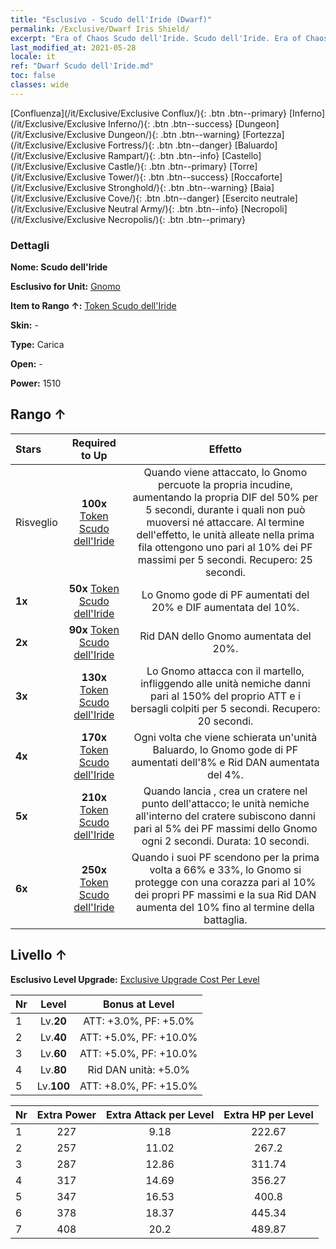```yaml
---
title: "Esclusivo - Scudo dell'Iride (Dwarf)"
permalink: /Exclusive/Dwarf Iris Shield/
excerpt: "Era of Chaos Scudo dell'Iride. Scudo dell'Iride. Era of Chaos Esclusivo Scudo dell'Iride. Gnomo Esclusivo."
last_modified_at: 2021-05-28
locale: it
ref: "Dwarf Scudo dell'Iride.md"
toc: false
classes: wide
---
```

 [Confluenza](/it/Exclusive/Exclusive Conflux/){: .btn .btn--primary} [Inferno](/it/Exclusive/Exclusive Inferno/){: .btn .btn--success} [Dungeon](/it/Exclusive/Exclusive Dungeon/){: .btn .btn--warning} [Fortezza](/it/Exclusive/Exclusive Fortress/){: .btn .btn--danger} [Baluardo](/it/Exclusive/Exclusive Rampart/){: .btn .btn--info} [Castello](/it/Exclusive/Exclusive Castle/){: .btn .btn--primary} [Torre](/it/Exclusive/Exclusive Tower/){: .btn .btn--success} [Roccaforte](/it/Exclusive/Exclusive Stronghold/){: .btn .btn--warning} [Baia](/it/Exclusive/Exclusive Cove/){: .btn .btn--danger} [Esercito neutrale](/it/Exclusive/Exclusive Neutral Army/){: .btn .btn--info} [Necropoli](/it/Exclusive/Exclusive Necropolis/){: .btn .btn--primary} 

### Dettagli
 **Nome: Scudo dell'Iride** 

 **Esclusivo for Unit:** [Gnomo](/it/units/Dwarf/) 

 **Item to Rango ↑:** [Token Scudo dell'Iride](/ItemsIT/con_913/)

 **Skin:** -

 **Type:** Carica

 **Open:** -

 **Power:** 1510

## Rango ↑

  |     Stars    |  Required to Up | Effetto |
  |:-------------|:---------------:|:---------------:|
  |  Risveglio  | **100x** [Token Scudo dell'Iride](/ItemsIT/con_913/) | Quando viene attaccato, lo Gnomo percuote la propria incudine, aumentando la propria DIF del 50% per 5 secondi, durante i quali non può muoversi né attaccare. Al termine dell'effetto, le unità alleate nella prima fila ottengono uno <scudo> pari al 10% dei PF massimi per 5 secondi. Recupero: 25 secondi. |
  | **1x** <i class="fas fa-star"/> | **50x** [Token Scudo dell'Iride](/ItemsIT/con_913/) | Lo Gnomo gode di PF aumentati del 20% e DIF aumentata del 10%. |
  | **2x** <i class="fas fa-star"/> | **90x** [Token Scudo dell'Iride](/ItemsIT/con_913/) | Rid DAN dello Gnomo aumentata del 20%. |
  | **3x** <i class="fas fa-star"/> | **130x** [Token Scudo dell'Iride](/ItemsIT/con_913/) | <Martellata> Lo Gnomo attacca con il martello, infliggendo alle unità nemiche danni pari al 150% del proprio ATT e <rallentando> i bersagli colpiti per 5 secondi. Recupero: 20 secondi. |
  | **4x** <i class="fas fa-star"/> | **170x** [Token Scudo dell'Iride](/ItemsIT/con_913/) | Ogni volta che viene schierata un'unità Baluardo, lo Gnomo gode di PF aumentati dell'8% e Rid DAN aumentata del 4%. |
  | **5x** <i class="fas fa-star"/> | **210x** [Token Scudo dell'Iride](/ItemsIT/con_913/) | Quando lancia <Martellata>, crea un cratere nel punto dell'attacco; le unità nemiche all'interno del cratere subiscono danni pari al 5% dei PF massimi dello Gnomo ogni 2 secondi. Durata: 10 secondi. |
  | **6x** <i class="fas fa-star"/> | **250x** [Token Scudo dell'Iride](/ItemsIT/con_913/) | <Armatura a piastre> Quando i suoi PF scendono per la prima volta a 66% e 33%, lo Gnomo si protegge con una corazza pari al 10% dei propri PF massimi e la sua Rid DAN aumenta del 10% fino al termine della battaglia. |


## Livello ↑
 **Esclusivo Level Upgrade:** [Exclusive Upgrade Cost Per Level](/Exclusive/ExclusiveUpgradeCostPerLevel/)

  |  Nr  |   Level  | Bonus at Level |
  |:-----|:--------:|:--------------:|
  | 1 | Lv.**20** | ATT: +3.0%, PF: +5.0% |
  | 2 | Lv.**40** | ATT: +5.0%, PF: +10.0% |
  | 3 | Lv.**60** | ATT: +5.0%, PF: +10.0% |
  | 4 | Lv.**80** | Rid DAN unità: +5.0% |
  | 5 | Lv.**100** | ATT: +8.0%, PF: +15.0% |


  |  Nr  |  Extra Power | Extra Attack per Level | Extra HP per Level |
  |:-----|:--------:|:--------:|:--------:|
  | 1 | 227 | 9.18 | 222.67 |
  | 2 | 257 | 11.02 | 267.2 |
  | 3 | 287 | 12.86 | 311.74 |
  | 4 | 317 | 14.69 | 356.27 |
  | 5 | 347 | 16.53 | 400.8 |
  | 6 | 378 | 18.37 | 445.34 |
  | 7 | 408 | 20.2 | 489.87 |


